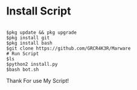 # Install Script
<pre><code>
$pkg update && pkg upgrade
$pkg install git
$pkg install bash
$git clone https://github.com/GRCR4K3R/Marware
# Run Script
$ls
$python2 install.py
$bash bot.sh
</pre></code>

Thank For use My Script!
